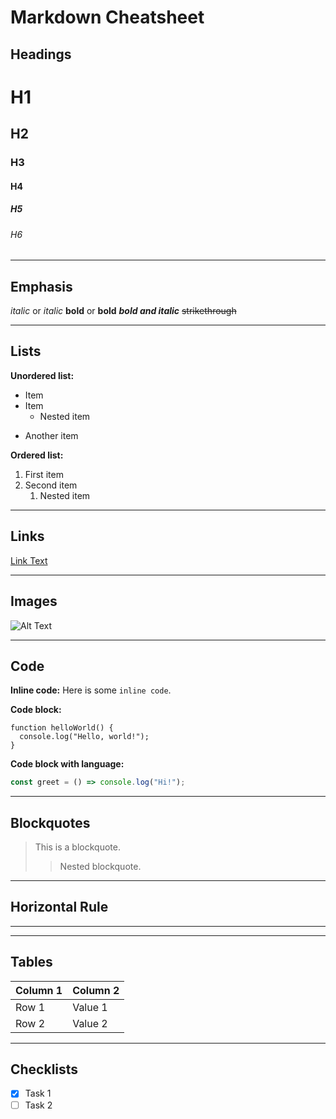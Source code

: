 # Markdown Cheatsheet

## Headings
# H1
## H2
### H3
#### H4
##### H5
###### H6

---

## Emphasis
*italic* or _italic_
**bold** or __bold__
***bold and italic***
~~strikethrough~~

---

## Lists

**Unordered list:**
- Item
- Item
  - Nested item
* Another item

**Ordered list:**
1. First item
2. Second item
   1. Nested item

---

## Links
[Link Text](https://example.com)

---

## Images
![Alt Text](https://example.com/image.png)

---

## Code
**Inline code:**
Here is some `inline code`.

**Code block:**
```
function helloWorld() {
  console.log("Hello, world!");
}
```

**Code block with language:**
```js
const greet = () => console.log("Hi!");
```

---

## Blockquotes
> This is a blockquote.
>> Nested blockquote.

---

## Horizontal Rule
---

---

## Tables
| Column 1 | Column 2 |
|----------|----------|
| Row 1    | Value 1  |
| Row 2    | Value 2  |

---

## Checklists
- [x] Task 1
- [ ] Task 2
